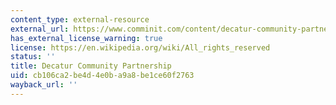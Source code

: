 ```yaml
---
content_type: external-resource
external_url: https://www.comminit.com/content/decatur-community-partnership
has_external_license_warning: true
license: https://en.wikipedia.org/wiki/All_rights_reserved
status: ''
title: Decatur Community Partnership
uid: cb106ca2-be4d-4e0b-a9a8-be1ce60f2763
wayback_url: ''
---
```

